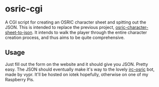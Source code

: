 osric-cgi
=========

A CGI script for creating an OSRIC character sheet and spitting out the JSON.
This is intended to replace the previous project,
[osric-character-sheet-to-json](https://github.com/kirbyman62/osric-character-sheet-to-json).
It intends to walk the player through the entire character creation process,
and thus aims to be quite comprehensive.

Usage
-----

Just fill out the form on the website and it should give you JSON. Pretty easy.
The JSON should eventually make it's way to the lovely
[irc-osric](https://github.com/vypr/irc-osric) bot, made by vypr.
It'll be hosted on iotek hopefully, otherwise on one of my Raspberry Pis.
